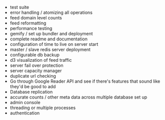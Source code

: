 * test suite
* error handling / atomizing all operations
* feed domain level counts
* feed reformatting
* performance testing
* gemify / set up bundler and deployment
* complete readme and documentation
* configuration of time to live on server start
* master / slave redis server deployment
* configurable db backup
* d3 visualization of feed traffic
* server fail over protection
* server capacity manager
* duplicate url checking
* Go through Google Reader API and see if there's features that sound like they'd be good to add
* Database replication
* accurate counts / other meta data across multiple database set up
* admin console
* threading or multiple processes
* authentication